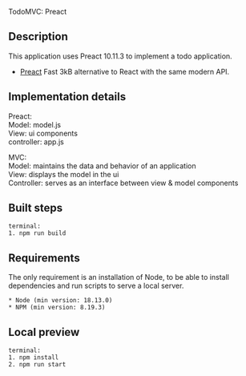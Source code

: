 TodoMVC: Preact

## Description

This application uses Preact 10.11.3 to implement a todo application.

-   [Preact](https://preactjs.com/) Fast 3kB alternative to React with the same modern API.

## Implementation details

Preact:\
Model: model.js\
View: ui components\
controller: app.js

MVC:\
Model: maintains the data and behavior of an application\
View: displays the model in the ui\
Controller: serves as an interface between view & model components

## Built steps

```
terminal:
1. npm run build
```

## Requirements

The only requirement is an installation of Node, to be able to install dependencies and run scripts to serve a local server.

```
* Node (min version: 18.13.0)
* NPM (min version: 8.19.3)
```

## Local preview

```
terminal:
1. npm install
2. npm run start
```
